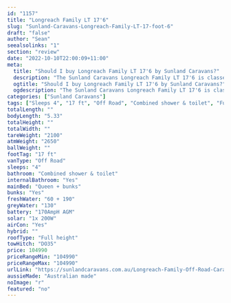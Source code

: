 ```yaml
---
id: "1157"
title: "Longreach Family LT 17'6"
slug: "Sunland-Caravans-Longreach-Family-LT-17-foot-6"
draft: "false"
author: "Sean"
seealsolinks: "1"
section: "review"
date: "2022-10-10T22:00:09+11:00"
meta:
  title: "Should I buy Longreach Family LT 17'6 by Sunland Caravans?"
  description: "The Sunland Caravans Longreach Family LT 17'6 is classed as Off Road, and sleeps 4 people. It is Australian made and comes in at 17 ft. It generally has Combined shower & toilet."
  ogtitle: "Should I buy Longreach Family LT 17'6 by Sunland Caravans?"
  ogdescription: "The Sunland Caravans Longreach Family LT 17'6 is classed as Off Road, and sleeps 4 people. It is Australian made and comes in at 17 ft. It generally has Combined shower & toilet."
categories: ["Sunland Caravans"]
tags: ["Sleeps 4", "17 ft", "Off Road", "Combined shower & toilet", "Full height", "Over 100k", "Australian made"]
totalLength: ""
bodyLength: "5.33"
totalHeight: ""
totalWidth: ""
tareWeight: "2100"
atmWeight: "2650"
ballWeight: ""
footTag: "17 ft"
vanType: "Off Road"
sleeps: "4"
bathroom: "Combined shower & toilet"
internalBathroom: "Yes"
mainBed: "Queen + bunks"
bunks: "Yes"
freshWater: "60 + 190"
greyWater: "130"
battery: "170AmpH AGM"
solar: "1x 200W"
airCon: "Yes"
hybrid: ""
roofType: "Full height"
towHitch: "DO35"
price: 104990
priceRangeMin: "104990"
priceRangeMax: "104990"
urlLink: "https://sunlandcaravans.com.au/Longreach-Family-Off-Road-Caravan"
aussieMade: "Australian made"
noImage: "r"
featured: "no"
---
```

